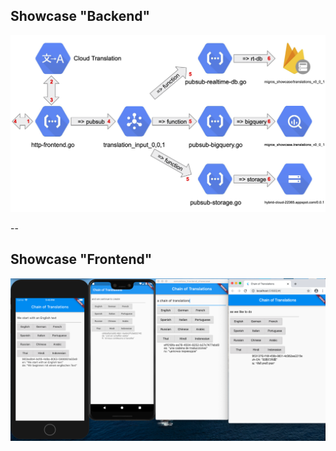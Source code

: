## Showcase "Backend"

![schema](../assets/image/schema.png)

--
## Showcase "Frontend"

![schema](../assets/image/flutter-screenshot.png)

